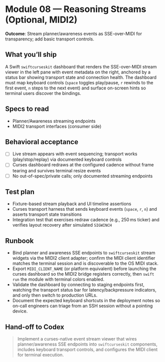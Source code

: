 # Module 08 — Reasoning Streams (Optional, MIDI2)

**Outcome**: Stream planner/awareness events as SSE-over-MIDI for transparency; add basic transport controls.

## What you’ll ship
A Swift `swiftcurseskit` dashboard that renders the SSE-over-MIDI stream viewer in the left pane with event metadata on the right, anchored by a status bar showing transport state and connection health. The dashboard must map keyboard controls (`space` toggles play/pause, `r` rewinds to the first event, `n` steps to the next event) and surface on-screen hints so terminal users discover the bindings.

## Specs to read
- Planner/Awareness streaming endpoints
- MIDI2 transport interfaces (consumer side)

## Behavioral acceptance
- [ ] Live stream appears with event sequencing; transport works (play/stop/replay) via documented keyboard controls
- [ ] Curses dashboard redraws at the configured cadence without frame tearing and survives terminal resize events
- [ ] No out-of-spec/private calls; only documented streaming endpoints

## Test plan
- Fixture-based stream playback and UI timeline assertions
- Curses transport harness that sends keyboard events (`space`, `r`, `n`) and asserts transport state transitions
- Integration test that exercises redraw cadence (e.g., 250 ms ticker) and verifies layout recovery after simulated `SIGWINCH`

## Runbook
- Bind planner and awareness SSE endpoints to `swiftcurseskit` stream widgets via the MIDI2 client adapter; confirm the MIDI client identifier matches the terminal session and is discoverable to the OS MIDI stack.
- Export `MIDI_CLIENT_NAME` (or platform equivalent) before launching the curses dashboard so the MIDI2 bridge registers correctly, then `swift run` the module with terminal colors enabled.
- Validate the dashboard by connecting to staging endpoints first, watching the transport status bar for latency/backpressure indicators, and only then switch to production URLs.
- Document the expected keyboard shortcuts in the deployment notes so on-call engineers can triage from an SSH session without a pointing device.

## Hand-off to Codex
> Implement a curses-native event stream viewer that wires planner/awareness SSE endpoints into `swiftcurseskit` components, includes keyboard transport controls, and configures the MIDI client for terminal execution.

